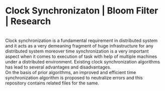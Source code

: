 # Clock Synchronizaton | Bloom Filter | Research
<br/>
Clock synchronization is a fundamental requirement in distributed system and it acts as a very demeaning fragment of huge infrastructure for any distributed system moreover time synchronization is a very important aspect when it comes to execution of task with help of multiple machines under a distributed environment. Existing clock synchronization algorithms has lead to several advantages and disadvantages.
<br/>
On the basis of prior algorithms, an improved and efficient time synchronization algorithm is proposed to neutralize errors and this repository contains related files for the same.
